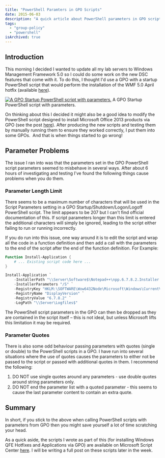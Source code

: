 ```yaml
---
title: "PowerShell Paramters in GPO Scripts"
date: 2015-06-03
description: "A quick article about PowerShell parameters in GPO scripts."
tags:
  - "group-policy"
  - "powershell"
isArchived: true
---
```


## Introduction

This morning I decided I wanted to update all my lab servers to Windows Management Framework 5.0 so I could do some work on the new DSC features that come with it. To do this, I thought I'd use a GPO with a startup PowerShell script that would perform the installation of the WMF 5.0 April hotfix (available [here](https://www.microsoft.com/en-us/download/details.aspx?id=46889 "Windows Management Framework 5.0 Preview April 2015")).

[![A GPO Startup PowerShell script with parameters.](/assets/images/screenshots/ss_gpo_startuppowershellscriptparametersexample.png)](/assets/images/screenshots/ss_gpo_startuppowershellscriptparametersexample.png)
A GPO Startup PowerShell script with parameters.

On thinking about this I decided it might also be a good idea to modify the PowerShell script designed to install Microsoft Office 2013 products via GPO (see the post [here](https://dscottraynsford.wordpress.com/2015/04/06/using-powershell-to-installuninstall-microsoft-office-products-by-group-policy/ "Using PowerShell to Install/Uninstall Microsoft Office Products by Group Policy")). After producing the new scripts and testing them by manually running them to ensure they worked correctly, I put them into some GPOs.  And that is when things started to go wrong!

## Parameter Problems

The issue I ran into was that the parameters set in the GPO PowerShell script parameters seemed to misbehave in several ways. After about 6 hours of investigating and testing I've found the following things cause problems when you do them.

### Parameter Length Limit

There seems to be a maximum number of characters that will be used in the Script Parameters setting in a GPO Startup/Shutdown/Logon/Logoff PowerShell script. The limit appears to be 207 but I can't find official documentation of this. If script parameters longer than this limit is entered the additional characters will simply be ignored, leading to the script either failing to run or running incorrectly.

If you do run into this issue, one way around it is to edit the script and wrap all the code in a function definition and then add a call with the parameters to the end of the script after the end of the function definition. For Example:

```powershell
Function Install-Application {
    # ... Existing script code here ...
}

Install-Application `
    -InstallerPath "\\Server\Software$\Notepad++\npp.6.7.8.2.Installer.exe" `
    -InstallerParameters "/S" `
    -RegistryKey "HKLM:\SOFTWARE\Wow6432Node\Microsoft\Windows\CurrentVersion\Uninstall\Notepad++" `
    -RegistryName "DisplayVersion" `
    -RegistryValue "6.7.8.2" `
    -LogPath "\\Server\Logfiles$"
```

The PowerShell script parameters in the GPO can then be dropped as they are contained in the script itself – this is not ideal, but unless Microsoft lifts this limitation it may be required.

### Parameter Quotes

There is also some odd behaviour passing parameters with quotes (single or double) to the PowerShell scripts in a GPO. I have run into several situations where the use of quotes causes the parameters to either not be passed to the script or passed with additional quotes in them. I recommend the following:

1. DO NOT use single quotes around any parameters - use double quotes around string parameters only.
2. DO NOT end the parameter list with a quoted parameter - this seems to cause the last parameter content to contain an extra quote.

## Summary

In short, if you stick to the above when calling PowerShell scripts with parameters from GPO then you might save yourself a lot of time scratching your head.

As a quick aside, the scripts I wrote as part of this (for installing Windows QFE Hotfixes and Applications via GPO) are available on Microsoft Script Center [here](https://gallery.technet.microsoft.com/scriptcenter/PowerShell-to-Install-70009e38 "PowerShell Scripts to Install Application (EXE) or Update (MSU) using GPO"). I will be writing a full post on these scripts later in the week.
